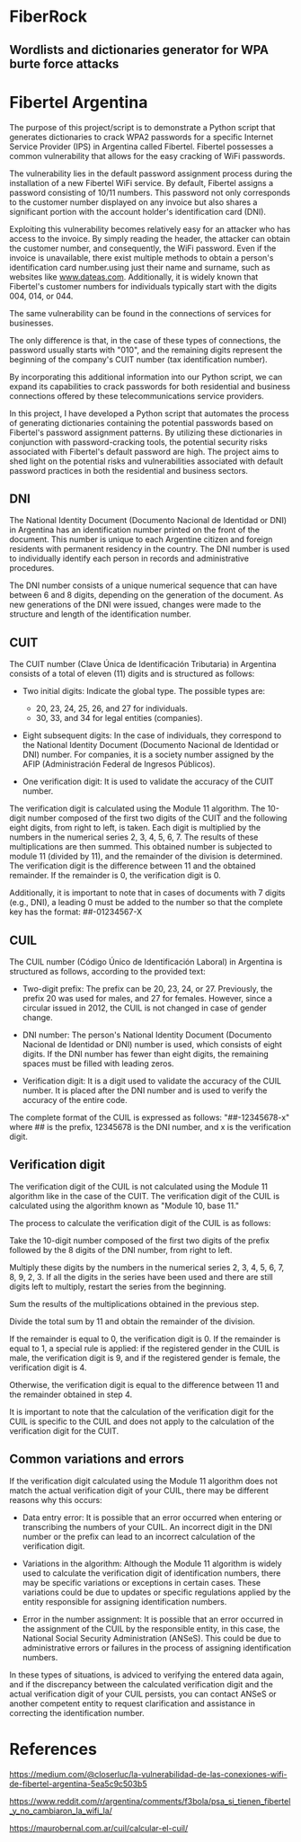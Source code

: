 # FiberRock
## Wordlists and dictionaries generator for WPA burte force attacks

# Fibertel Argentina

The purpose of this project/script is to demonstrate a Python script that generates dictionaries to crack WPA2 passwords for a specific Internet Service Provider (IPS) in Argentina called Fibertel. Fibertel possesses a common vulnerability that allows for the easy cracking of WiFi passwords.

The vulnerability lies in the default password assignment process during the installation of a new Fibertel WiFi service. By default, Fibertel assigns a password consisting of 10/11 numbers. This password not only corresponds to the customer number displayed on any invoice but also shares a significant portion with the account holder's identification card (DNI).

Exploiting this vulnerability becomes relatively easy for an attacker who has access to the invoice. By simply reading the header, the attacker can obtain the customer number, and consequently, the WiFi password. Even if the invoice is unavailable, there exist multiple methods to obtain a person's identification card number.using just their name and surname, such as websites like www.dateas.com. Additionally, it is widely known that Fibertel's customer numbers for individuals typically start with the digits 004, 014, or 044.

The same vulnerability can be found in the connections of services for businesses.

The only difference is that, in the case of these types of connections, the password usually starts with "010", and the remaining digits represent the beginning of the company's CUIT number (tax identification number).

By incorporating this additional information into our Python script, we can expand its capabilities to crack passwords for both residential and business connections offered by these telecommunications service providers.

In this project, I have developed a Python script that automates the process of generating dictionaries containing the potential passwords based on Fibertel's password assignment patterns. By utilizing these dictionaries in conjunction with password-cracking tools, the potential security risks associated with Fibertel's default password are high. 
The project aims to shed light on the potential risks and vulnerabilities associated with default password practices in both the residential and business sectors.

## DNI

The National Identity Document (Documento Nacional de Identidad or DNI) in Argentina has an identification number printed on the front of the document. This number is unique to each Argentine citizen and foreign residents with permanent residency in the country. The DNI number is used to individually identify each person in records and administrative procedures.

The DNI number consists of a unique numerical sequence that can have between 6 and 8 digits, depending on the generation of the document. As new generations of the DNI were issued, changes were made to the structure and length of the identification number.

## CUIT

The CUIT number (Clave Única de Identificación Tributaria) in Argentina consists of a total of eleven (11) digits and is structured as follows:

- Two initial digits:
  Indicate the global type. The possible types are:
  
  - 20, 23, 24, 25, 26, and 27 for individuals.
  - 30, 33, and 34 for legal entities (companies).

- Eight subsequent digits: In the case of individuals, they correspond to the National Identity Document (Documento Nacional de Identidad or DNI) number. For companies, it is a society number assigned by the AFIP (Administración Federal de Ingresos Públicos).

- One verification digit: It is used to validate the accuracy of the CUIT number. 

The verification digit is calculated using the Module 11 algorithm. The 10-digit number composed of the first two digits of the CUIT and the following eight digits, from right to left, is taken. Each digit is multiplied by the numbers in the numerical series 2, 3, 4, 5, 6, 7. The results of these multiplications are then summed. This obtained number is subjected to module 11 (divided by 11), and the remainder of the division is determined. The verification digit is the difference between 11 and the obtained remainder. If the remainder is 0, the verification digit is 0.

Additionally, it is important to note that in cases of documents with 7 digits (e.g., DNI), a leading 0 must be added to the number so that the complete key has the format: ##-01234567-X


## CUIL

The CUIL number (Código Único de Identificación Laboral) in Argentina is structured as follows, according to the provided text:

- Two-digit prefix: The prefix can be 20, 23, 24, or 27. Previously, the prefix 20 was used for males, and 27 for females. However, since a circular issued in 2012, the CUIL is not changed in case of gender change.

- DNI number: The person's National Identity Document (Documento Nacional de Identidad or DNI) number is used, which consists of eight digits. If the DNI number has fewer than eight digits, the remaining spaces must be filled with leading zeros.

- Verification digit: It is a digit used to validate the accuracy of the CUIL number. It is placed after the DNI number and is used to verify the accuracy of the entire code.

The complete format of the CUIL is expressed as follows: "##-12345678-x" where ## is the prefix, 12345678 is the DNI number, and x is the verification digit.


## Verification digit

The verification digit of the CUIL is not calculated using the Module 11 algorithm like in the case of the CUIT. The verification digit of the CUIL is calculated using the algorithm known as "Module 10, base 11."

The process to calculate the verification digit of the CUIL is as follows:

Take the 10-digit number composed of the first two digits of the prefix followed by the 8 digits of the DNI number, from right to left.

Multiply these digits by the numbers in the numerical series 2, 3, 4, 5, 6, 7, 8, 9, 2, 3. If all the digits in the series have been used and there are still digits left to multiply, restart the series from the beginning.

Sum the results of the multiplications obtained in the previous step.

Divide the total sum by 11 and obtain the remainder of the division.

If the remainder is equal to 0, the verification digit is 0. If the remainder is equal to 1, a special rule is applied: if the registered gender in the CUIL is male, the verification digit is 9, and if the registered gender is female, the verification digit is 4.

Otherwise, the verification digit is equal to the difference between 11 and the remainder obtained in step 4.

It is important to note that the calculation of the verification digit for the CUIL is specific to the CUIL and does not apply to the calculation of the verification digit for the CUIT.

## Common variations and errors


If the verification digit calculated using the Module 11 algorithm does not match the actual verification digit of your CUIL, there may be different reasons why this occurs:

- Data entry error: It is possible that an error occurred when entering or transcribing the numbers of your CUIL. An incorrect digit in the DNI number or the prefix can lead to an incorrect calculation of the verification digit.

- Variations in the algorithm: Although the Module 11 algorithm is widely used to calculate the verification digit of identification numbers, there may be specific variations or exceptions in certain cases. These variations could be due to updates or specific regulations applied by the entity responsible for assigning identification numbers.

- Error in the number assignment: It is possible that an error occurred in the assignment of the CUIL by the responsible entity, in this case, the National Social Security Administration (ANSeS). This could be due to administrative errors or failures in the process of assigning identification numbers.

In these types of situations, is adviced to verifying the entered data again, and if the discrepancy between the calculated verification digit and the actual verification digit of your CUIL persists, you can contact ANSeS or another competent entity to request clarification and assistance in correcting the identification number.

# References
https://medium.com/@closerluc/la-vulnerabilidad-de-las-conexiones-wifi-de-fibertel-argentina-5ea5c9c503b5

https://www.reddit.com/r/argentina/comments/f3bola/psa_si_tienen_fibertel_y_no_cambiaron_la_wifi_la/

https://maurobernal.com.ar/cuil/calcular-el-cuil/


